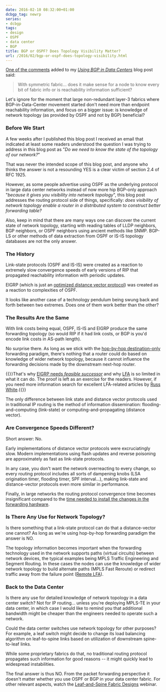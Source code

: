 ```yaml
---
date: 2016-02-10 08:32:00+01:00
dcbgp_tag: newrp
series:
- dcbgp
tags:
- design
- OSPF
- data center
- BGP
title: BGP or OSPF? Does Topology Visibility Matter?
url: /2016/02/bgp-or-ospf-does-topology-visibility.html
---
```

[One of the comments](/2016/02/using-bgp-in-data-center-fabrics.html?showComment=1455038894509#c7711023460231292939) added to my [*Using BGP in Data Centers*](/2016/02/using-bgp-in-data-center-fabrics.html) blog post said:

> With symmetric fabric... does it make sense for a node to know every bit of fabric info or is reachability information sufficient?

Let's ignore for the moment that large non-redundant layer-3 fabrics where BGP-in-Data-Center movement started don't need more than endpoint reachability information, and focus on a bigger issue: is knowledge of network topology (as provided by OSPF and not by BGP) beneficial?
<!--more-->

### Before We Start

A few weeks after I published this blog post I received an email that indicated at least some readers understood the question I was trying to address in this blog post as "*Do we need to know the state of the topology of our network?*"

That was never the intended scope of this blog post, and anyone who thinks the answer is not a resounding YES is a clear victim of section 2.4 of RFC 1925.

However, as some people advertise using OSPF as the underlying protocol in large data center networks instead of now more hip BGP-only approach "*because it gives you visibility into network topology*", this blog post addresses the routing protocol side of things, specifically: *does visibility of network topology enable a router in a distributed system to construct better forwarding table?*

Also, keep in mind that there are many ways one can discover the current state of network topology, starting with reading tables of LLDP neighbors, BGP neighbors, or OSPF neighbors using ancient methods like SNMP. BGP-LS or other methods of data extraction from OSPF or IS-IS topology databases are not the only answer.

### The History

Link-state protocols (OSPF and IS-IS) were created as a reaction to extremely slow convergence speeds of early versions of RIP that propagated reachability information with periodic updates.

EIGRP (which is just an [optimized distance vector protocol](/2010/08/eigrp-myths-debunked.html)) was created as a reaction to complexities of OSPF.

It looks like another case of a technology pendulum being swung back and forth between two extremes. Does one of them work better than the other?

### The Results Are the Same

With link costs being equal, OSPF, IS-IS and EIGRP produce the same forwarding topology (so would RIP if it had link costs, or BGP is you'd encode link costs in AS-path length).

No surprise there. As long as we stick with the [hop-by-hop destination-only](/2015/11/packet-and-flow-based-forwarding.html) forwarding paradigm, there's nothing that a router could do based on knowledge of wider network topology, because it cannot influence the forwarding decisions made by the downstream next-hop router.

{{<note>}}That's why [EIGRP needs *feasible successor*](/2012/08/eigrp-mba-like-perspective.html) and why [LFA](/2012/01/loop-free-alternate-ospf-meets-eigrp.html) is so limited in what it can do. The proof is left as an exercise for the readers. However, if you need more information search for excellent LFA-related articles by [Russ White](http://packetpushers.net/author/russ-white/).{{</note>}}

The only difference between link state and distance vector protocols used in traditional IP routing is the method of information dissemination: flooding-and-computing (link-state) or computing-and-propagating (distance vector).

### Are Convergence Speeds Different?

Short answer: No.

Early implementations of distance vector protocols were excruciatingly slow. Modern implementations using flash updates and reverse poisoning are approximately as fast as link-state protocols.

In any case, you don't want the network overreacting to every change, so every routing protocol includes all sorts of dampening knobs (LSA origination timer, flooding timer, SPF interval...), making link-state and distance-vector protocols even more similar in performance.

Finally, in large networks the routing protocol convergence time becomes insignificant compared to the [time needed to install the changes in the forwarding hardware](/2012/01/prefix-independent-convergence-pic.html).

### Is There Any Use for Network Topology?

Is there something that a link-state protocol can do that a distance-vector one cannot? As long as we're using hop-by-hop forwarding paradigm the answer is NO.

The topology information becomes important when the forwarding technology used in the network supports paths (virtual circuits) between network devices, the typical examples being MPLS Traffic Engineering and Segment Routing. In these cases the nodes can use the knowledge of wider network topology to build alternate paths (MPLS Fast Reroute) or redirect traffic away from the failure point ([Remote LFA](http://packetpushers.net/remote-lfa-2/)).

### Back to the Data Center

Is there any use for detailed knowledge of network topology in a data center switch? Not for IP routing... unless you're deploying MPLS-TE in your data center, in which case I would like to remind you that additional bandwidth might be cheaper than the engineers needed to operate such a network.

Could the data center switches use network topology for other purposes? For example, a leaf switch might decide to change its load balancing algorithm on leaf-to-spine links based on utilization of downstream spine-to-leaf links.

While some proprietary fabrics do that, no traditional routing protocol propagates such information for good reasons -- it might quickly lead to widespread instabilities.

The final answer is thus NO. From the packet forwarding perspective it doesn't matter whether you use OSPF or BGP in your data center fabric. For other relevant aspects, watch the   [Leaf-and-Spine Fabric Designs](http://www.ipspace.net/Leaf-and-Spine_Fabric_Designs) webinar.
